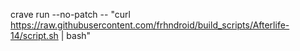 
crave run --no-patch -- "curl https://raw.githubusercontent.com/frhndroid/build_scripts/Afterlife-14/script.sh | bash"
